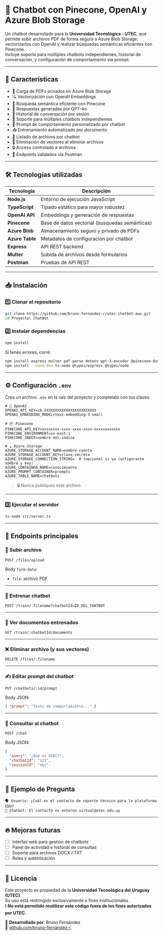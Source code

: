 # 🤖 Chatbot con Pinecone, OpenAI y Azure Blob Storage

Un chatbot desarrollado para la **Universidad Tecnológica - UTEC**, que permite subir archivos PDF de forma segura a Azure Blob Storage, vectorizarlos con OpenAI y realizar búsquedas semánticas eficientes con Pinecone.  
Incluye soporte para múltiples chatbots independientes, historial de conversación, y configuración de comportamiento vía prompt.

---

## 🚀 Características

- 📂 Carga de PDFs privados en Azure Blob Storage  
- 🔍 Vectorización con OpenAI Embeddings  
- 🧠 Búsqueda semántica eficiente con Pinecone  
- 🤖 Respuestas generadas por GPT-4o  
- 💬 Historial de conversación por sesión  
- 🧾 Soporte para múltiples chatbots independientes  
- 🧠 Prompt de comportamiento personalizado por chatbot  
- 📥 Entrenamiento automatizado por documento  
- 📃 Listado de archivos por chatbot  
- 🧽 Eliminación de vectores al eliminar archivos  
- 🔒 Acceso controlado a archivos  
- 🧪 Endpoints validados vía Postman  

---

## 🛠️ Tecnologías utilizadas

| Tecnología         | Descripción                                                  |
|--------------------|--------------------------------------------------------------|
| **Node.js**        | Entorno de ejecución JavaScript                              |
| **TypeScript**     | Tipado estático para mayor robustez                          |
| **OpenAI API**     | Embeddings y generación de respuestas                        |
| **Pinecone**       | Base de datos vectorial (busquedas semánticas)              |
| **Azure Blob**     | Almacenamiento seguro y privado de PDFs                     |
| **Azure Table**    | Metadatos de configuración por chatbot                      |
| **Express**        | API REST backend                                             |
| **Multer**         | Subida de archivos desde formularios                        |
| **Postman**        | Pruebas de API REST                                          |

---

## 📥 Instalación

### 1️⃣ Clonar el repositorio

```bash
git clone https://github.com/bruno-fernandez-r/utec-chatbot-aws.git
cd Proyecto\ ChatBot
```

### 2️⃣ Instalar dependencias

```bash
npm install
```

Si tenés errores, corré:

```bash
npm install express multer pdf-parse dotenv gpt-3-encoder @pinecone-database/pinecone uuid
npm install --save-dev ts-node @types/express @types/node
```

---

## ⚙️ Configuración `.env`

Crea un archivo `.env` en la raíz del proyecto y completalo con tus claves:

```env
# 🔐 OpenAI
OPENAI_API_KEY=sk-XXXXXXXXXXXXXXXXXXXXXXXX
OPENAI_EMBEDDING_MODEL=text-embedding-3-small

# 📦 Pinecone
PINECONE_API_KEY=xxxxxxxx-xxxx-xxxx-xxxx-xxxxxxxxxxxx
PINECONE_ENVIRONMENT=us-east-1
PINECONE_INDEX=nombre-del-indice

# ☁️ Azure Storage
AZURE_STORAGE_ACCOUNT_NAME=nombre-cuenta
AZURE_STORAGE_ACCOUNT_KEY=clave-secreta
AZURE_STORAGE_CONNECTION_STRING=  # (opcional si ya configuraste nombre y key)
AZURE_CONTAINER_NAME=conocimiento
AZURE_PROMPT_CONTAINER=prompts
AZURE_TABLE_NAME=chatbots
```

> 🔒 Nunca publiques este archivo.

---

### 3️⃣ Ejecutar el servidor

```bash
ts-node src/server.ts
```

---

## 📡 Endpoints principales

### 📁 Subir archivo
```
POST /files/upload
```
Body `form-data`:
- `file`: archivo PDF

---

### 🔄 Entrenar chatbot
```
POST /train/:filename?chatbotId=ID_DEL_CHATBOT
```

---

### 🧾 Ver documentos entrenados
```
GET /train/:chatbotId/documents
```

---

### ❌ Eliminar archivo (y sus vectores)
```
DELETE /files/:filename
```

---

### ✍️ Editar prompt del chatbot
```
PUT /chatbots/:id/prompt
```
Body JSON:
```json
{ "prompt": "Texto de comportamiento..." }
```

---

### 💬 Consultar al chatbot
```
POST /chat
```
Body JSON:
```json
{
  "query": "¿Qué es UTEC?",
  "chatbotId": "123",
  "sessionId": "abc"
}
```

---

## 🎯 Ejemplo de Pregunta

```text
🗣️ Usuario: ¿Cuál es el contacto de soporte técnico para la plataforma EDU?
🤖 Chatbot: El contacto es entorno.virtual@utec.edu.uy
```

---

## 🔥 Mejoras futuras

- [ ] Interfaz web para gestión de chatbots
- [ ] Panel de actividad e historial de consultas
- [ ] Soporte para archivos DOCX / TXT
- [ ] Roles y autenticación

---

## 📜 Licencia

Este proyecto es propiedad de la **Universidad Tecnológica del Uruguay (UTEC)**.  
Su uso está restringido exclusivamente a fines institucionales.  
❗ **No está permitido reutilizar este código fuera de los fines autorizados por UTEC.**

📌 **Desarrollado por**: Bruno Fernández  
🔗 [github.com/bruno-fernandez-r](https://github.com/bruno-fernandez-r)